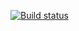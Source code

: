 [![Build status](https://ci.appveyor.com/api/projects/status/qnx6aqnsor90bkwh?svg=true)](https://ci.appveyor.com/project/Anna-grr/carddeliverypatterns)